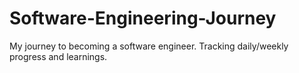 # Software-Engineering-Journey
My journey to becoming a software engineer. Tracking daily/weekly progress and learnings.
